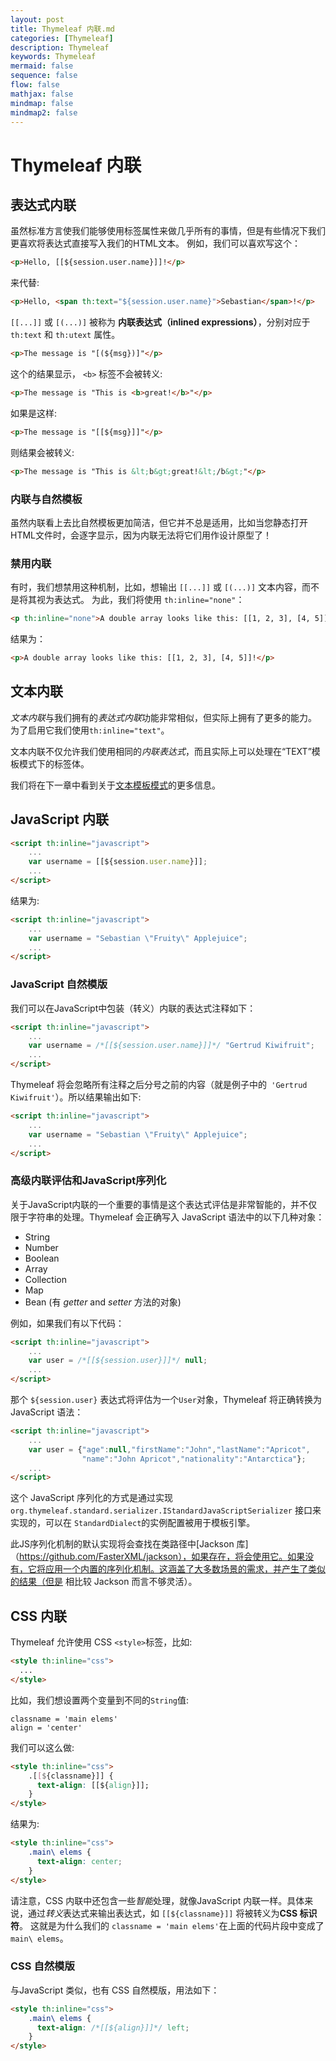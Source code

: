 ```yaml
---
layout: post
title: Thymeleaf 内联.md
categories: [Thymeleaf]
description: Thymeleaf
keywords: Thymeleaf
mermaid: false
sequence: false
flow: false
mathjax: false
mindmap: false
mindmap2: false
---
```

# Thymeleaf 内联

## 表达式内联

虽然标准方言使我们能够使用标签属性来做几乎所有的事情，但是有些情况下我们更喜欢将表达式直接写入我们的HTML文本。 例如，我们可以喜欢写这个：

```html
<p>Hello, [[${session.user.name}]]!</p>
```

来代替:

```html
<p>Hello, <span th:text="${session.user.name}">Sebastian</span>!</p>
```

`[[...]]` 或 `[(...)]` 被称为 **内联表达式（inlined expressions）**，分别对应于 `th:text` 和 `th:utext` 属性。

```html
<p>The message is "[(${msg})]"</p>
```

这个的结果显示， `<b>` 标签不会被转义:

```html
<p>The message is "This is <b>great!</b>"</p>
```

如果是这样:

```html
<p>The message is "[[${msg}]]"</p>
```

则结果会被转义:

```html
<p>The message is "This is &lt;b&gt;great!&lt;/b&gt;"</p>
```

### 内联与自然模板

虽然内联看上去比自然模板更加简洁，但它并不总是适用，比如当您静态打开HTML文件时，会逐字显示，因为内联无法将它们用作设计原型了！

### 禁用内联

有时，我们想禁用这种机制，比如，想输出 `[[...]]` 或  `[(...)]` 文本内容，而不是将其视为表达式。 为此，我们将使用 `th:inline="none"`：

```html
<p th:inline="none">A double array looks like this: [[1, 2, 3], [4, 5]]!</p>
```

结果为：

```html
<p>A double array looks like this: [[1, 2, 3], [4, 5]]!</p>
```

## 文本内联

*文本内联*与我们拥有的*表达式内联*功能非常相似，但实际上拥有了更多的能力。 为了启用它我们使用`th:inline="text"`。

文本内联不仅允许我们使用相同的*内联表达式*，而且实际上可以处理在“TEXT”模板模式下的标签体。

我们将在下一章中看到关于[文本模板模式](textual-template-modes.md)的更多信息。

## JavaScript 内联

```html
<script th:inline="javascript">
    ...
    var username = [[${session.user.name}]];
    ...
</script>
```

结果为:

```html
<script th:inline="javascript">
    ...
    var username = "Sebastian \"Fruity\" Applejuice";
    ...
</script>
```

### JavaScript 自然模版

我们可以在JavaScript中包装（转义）内联的表达式注释如下：


```html
<script th:inline="javascript">
    ...
    var username = /*[[${session.user.name}]]*/ "Gertrud Kiwifruit";
    ...
</script>
```

Thymeleaf 将会忽略所有注释之后分号之前的内容（就是例子中的` 'Gertrud Kiwifruit'`）。所以结果输出如下:

```html
<script th:inline="javascript">
    ...
    var username = "Sebastian \"Fruity\" Applejuice";
    ...
</script>
```

### 高级内联评估和JavaScript序列化

关于JavaScript内联的一个重要的事情是这个表达式评估是非常智能的，并不仅限于字符串的处理。Thymeleaf 会正确写入 JavaScript 语法中的以下几种对象：

 * String
 * Number
 * Boolean
 * Array
 * Collection
 * Map
 * Bean (有 _getter_ and _setter_ 方法的对象)

例如，如果我们有以下代码：

```html
<script th:inline="javascript">
    ...
    var user = /*[[${session.user}]]*/ null;
    ...
</script>
```

那个 `${session.user}` 表达式将评估为一个`User`对象，Thymeleaf 将正确转换为 JavaScript 语法：

```html
<script th:inline="javascript">
    ...
    var user = {"age":null,"firstName":"John","lastName":"Apricot",
                "name":"John Apricot","nationality":"Antarctica"};
    ...
</script>
```

这个 JavaScript 序列化的方式是通过实现`org.thymeleaf.standard.serializer.IStandardJavaScriptSerializer`
接口来实现的，可以在  `StandardDialect`的实例配置被用于模板引擎。

此JS序列化机制的默认实现将会查找在类路径中[Jackson 库]（https://github.com/FasterXML/jackson），如果存在，将会使用它。如果没有，它将应用一个内置的序列化机制。这涵盖了大多数场景的需求，并产生了类似的结果（但是
相比较 Jackson 而言不够灵活）。


## CSS 内联

Thymeleaf 允许使用 CSS `<style>`标签，比如:

```html
<style th:inline="css">
  ...
</style>
```

比如，我们想设置两个变量到不同的`String`值:

```
classname = 'main elems'
align = 'center'
```

我们可以这么做:

```html
<style th:inline="css">
    .[[${classname}]] {
      text-align: [[${align}]];
    }
</style>
```

结果为:

```html
<style th:inline="css">
    .main\ elems {
      text-align: center;
    }
</style>
```


请注意，CSS 内联中还包含一些*智能*处理，就像JavaScript 内联一样。具体来说，通过*转义*表达式来输出表达式，如 `[[${classname}]]`
将被转义为**CSS 标识符**。 这就是为什么我们的 `classname = 'main elems'`在上面的代码片段中变成了`main\ elems`。

### CSS 自然模版

与JavaScript 类似，也有 CSS 自然模版，用法如下：

```html
<style th:inline="css">
    .main\ elems {
      text-align: /*[[${align}]]*/ left;
    }
</style>
```
